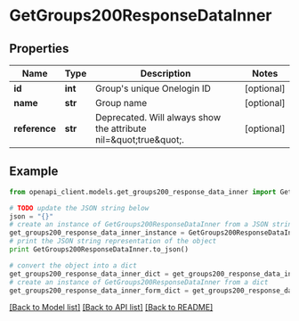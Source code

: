 # GetGroups200ResponseDataInner


## Properties
Name | Type | Description | Notes
------------ | ------------- | ------------- | -------------
**id** | **int** | Group&#39;s unique Onelogin ID | [optional] 
**name** | **str** | Group name | [optional] 
**reference** | **str** | Deprecated. Will always show the attribute nil&#x3D;\&quot;true\&quot;. | [optional] 

## Example

```python
from openapi_client.models.get_groups200_response_data_inner import GetGroups200ResponseDataInner

# TODO update the JSON string below
json = "{}"
# create an instance of GetGroups200ResponseDataInner from a JSON string
get_groups200_response_data_inner_instance = GetGroups200ResponseDataInner.from_json(json)
# print the JSON string representation of the object
print GetGroups200ResponseDataInner.to_json()

# convert the object into a dict
get_groups200_response_data_inner_dict = get_groups200_response_data_inner_instance.to_dict()
# create an instance of GetGroups200ResponseDataInner from a dict
get_groups200_response_data_inner_form_dict = get_groups200_response_data_inner.from_dict(get_groups200_response_data_inner_dict)
```
[[Back to Model list]](../README.md#documentation-for-models) [[Back to API list]](../README.md#documentation-for-api-endpoints) [[Back to README]](../README.md)


